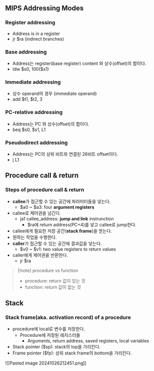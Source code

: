 ## MIPS Addressing Modes
### Register addressing
- Address is in a register
- jr $ra (indirect branches)
### Base addressing
- Address는 register(base register) content 와 상수(offset)의 합이다.
- ldw \$s0, 100(\$s1)
### Immediate addressing
- 상수 operand의 경우 (immediate operand)
- add $t1, $t2, 3
### PC-relative addressing
- Address는 PC 와 상수(offset)의 합이다.
- beq $s0, $s1, L1
### Pseudodirect addressing
- Address는 PC의 상위 비트와 연결된 26비트 offset이다.
- j L1

## Procedure call & return
### Steps of procedure call & return
- **callee**가 접근할 수 있는 공간에 파라미터들을 넣는다.
	- $a0 ~ $a3: four **argument registers**
- callee로 제어권을 넘긴다.
	- ja1 callee_address: **jump and link** instrunction
		- \$ra에 return address(PC+4)를 넣고 callee로 jump한다.
- callee에게 필요한 저장 공간(**stack frame**)을 얻는다.
- 원하는 작업을 수행한다.
- **caller**가 접근할 수 있는 공간에 결과값을 넣는다.
	- $v0 ~ $v1: two value registers to return values
- caller에게 제어권을 반환한다.
	- jr $ra

> [!note] procedure vs function
> - procedure: return 값이 있는 것
> - function: return 값이 없는 것

## Stack
### Stack frame(aka. activation record) of a procedure
- procedure에 local로 변수를 저장한다.
	- Procedure에 저장된 레지스터들
		- Arguments, return address, saved registers, local variables
- Stack pointer ($sp): stack의 top을 가리킨다.
- Frame pointer ($fp): 상위 stack frame의 bottom을 가리킨다.

![[Pasted image 20241026212451.png]]